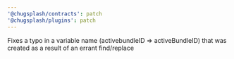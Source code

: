 ```yaml
---
'@chugsplash/contracts': patch
'@chugsplash/plugins': patch
---
```


Fixes a typo in a variable name (activebundleID => activeBundleID) that was created as a result of an errant find/replace
